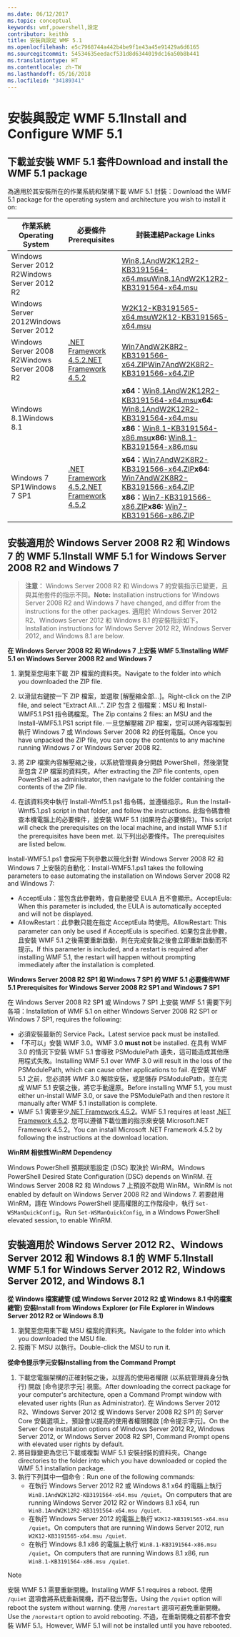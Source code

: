 ```yaml
---
ms.date: 06/12/2017
ms.topic: conceptual
keywords: wmf,powershell,設定
contributor: keithb
title: 安裝與設定 WMF 5.1
ms.openlocfilehash: e5c7968744a442b4be9f1e43a45e91429a6d6165
ms.sourcegitcommit: 54534635eedacf531d8d6344019dc16a50b8b441
ms.translationtype: HT
ms.contentlocale: zh-TW
ms.lasthandoff: 05/16/2018
ms.locfileid: "34189341"
---
```

# <a name="install-and-configure-wmf-51"></a><span data-ttu-id="45af2-103">安裝與設定 WMF 5.1</span><span class="sxs-lookup"><span data-stu-id="45af2-103">Install and Configure WMF 5.1</span></span> #


## <a name="download-and-install-the-wmf-51-package"></a><span data-ttu-id="45af2-104">下載並安裝 WMF 5.1 套件</span><span class="sxs-lookup"><span data-stu-id="45af2-104">Download and install the WMF 5.1 package</span></span>

<span data-ttu-id="45af2-105">為適用於其安裝所在的作業系統和架構下載 WMF 5.1 封裝︰</span><span class="sxs-lookup"><span data-stu-id="45af2-105">Download the WMF 5.1 package for the operating system and architecture you wish to install it on:</span></span>

| <span data-ttu-id="45af2-106">作業系統</span><span class="sxs-lookup"><span data-stu-id="45af2-106">Operating System</span></span>       | <span data-ttu-id="45af2-107">必要條件</span><span class="sxs-lookup"><span data-stu-id="45af2-107">Prerequisites</span></span>           | <span data-ttu-id="45af2-108">封裝連結</span><span class="sxs-lookup"><span data-stu-id="45af2-108">Package Links</span></span>                          |
|------------------------|-------------------------|----------------------------------------|
| <span data-ttu-id="45af2-109">Windows Server 2012 R2</span><span class="sxs-lookup"><span data-stu-id="45af2-109">Windows Server 2012 R2</span></span> |                         | <span data-ttu-id="45af2-110">[Win8.1AndW2K12R2-KB3191564-x64.msu][]</span><span class="sxs-lookup"><span data-stu-id="45af2-110">[Win8.1AndW2K12R2-KB3191564-x64.msu][]</span></span> |
| <span data-ttu-id="45af2-111">Windows Server 2012</span><span class="sxs-lookup"><span data-stu-id="45af2-111">Windows Server 2012</span></span>    |                         | <span data-ttu-id="45af2-112">[W2K12-KB3191565-x64.msu][]</span><span class="sxs-lookup"><span data-stu-id="45af2-112">[W2K12-KB3191565-x64.msu][]</span></span>            |
| <span data-ttu-id="45af2-113">Windows Server 2008 R2</span><span class="sxs-lookup"><span data-stu-id="45af2-113">Windows Server 2008 R2</span></span> | <span data-ttu-id="45af2-114">[.NET Framework 4.5.2][]</span><span class="sxs-lookup"><span data-stu-id="45af2-114">[.NET Framework 4.5.2][]</span></span>| <span data-ttu-id="45af2-115">[Win7AndW2K8R2-KB3191566-x64.ZIP][]</span><span class="sxs-lookup"><span data-stu-id="45af2-115">[Win7AndW2K8R2-KB3191566-x64.ZIP][]</span></span>    |
| <span data-ttu-id="45af2-116">Windows 8.1</span><span class="sxs-lookup"><span data-stu-id="45af2-116">Windows 8.1</span></span>            |                         | <span data-ttu-id="45af2-117">**x64：**[Win8.1AndW2K12R2-KB3191564-x64.msu][]</span><span class="sxs-lookup"><span data-stu-id="45af2-117">**x64:** [Win8.1AndW2K12R2-KB3191564-x64.msu][]</span></span></br><span data-ttu-id="45af2-118">**x86：**[Win8.1-KB3191564-x86.msu][]</span><span class="sxs-lookup"><span data-stu-id="45af2-118">**x86:** [Win8.1-KB3191564-x86.msu][]</span></span> |
| <span data-ttu-id="45af2-119">Windows 7 SP1</span><span class="sxs-lookup"><span data-stu-id="45af2-119">Windows 7 SP1</span></span>          | <span data-ttu-id="45af2-120">[.NET Framework 4.5.2][]</span><span class="sxs-lookup"><span data-stu-id="45af2-120">[.NET Framework 4.5.2][]</span></span>| <span data-ttu-id="45af2-121">**x64：**[Win7AndW2K8R2-KB3191566-x64.ZIP][]</span><span class="sxs-lookup"><span data-stu-id="45af2-121">**x64:** [Win7AndW2K8R2-KB3191566-x64.ZIP][]</span></span></br><span data-ttu-id="45af2-122">**x86：**[Win7-KB3191566-x86.ZIP][]</span><span class="sxs-lookup"><span data-stu-id="45af2-122">**x86:** [Win7-KB3191566-x86.ZIP][]</span></span> |

[.NET Framework 4.5.2]: https://www.microsoft.com/download/details.aspx?id=42642
[W2K12-KB3191565-x64.msu]: https://go.microsoft.com/fwlink/?linkid=839513
[Win7-KB3191566-x86.ZIP]: https://go.microsoft.com/fwlink/?linkid=839522
[Win7AndW2K8R2-KB3191566-x64.ZIP]: https://go.microsoft.com/fwlink/?linkid=839523
[Win8.1-KB3191564-x86.msu]: https://go.microsoft.com/fwlink/?linkid=839521
[Win8.1AndW2K12R2-KB3191564-x64.msu]: https://go.microsoft.com/fwlink/?linkid=839516

## <a name="install-wmf-51-for-windows-server-2008-r2-and-windows-7"></a><span data-ttu-id="45af2-129">安裝適用於 Windows Server 2008 R2 和 Windows 7 的 WMF 5.1</span><span class="sxs-lookup"><span data-stu-id="45af2-129">Install WMF 5.1 for Windows Server 2008 R2 and Windows 7</span></span>

> <span data-ttu-id="45af2-130">**注意︰** Windows Server 2008 R2 和 Windows 7 的安裝指示已變更，且與其他套件的指示不同。</span><span class="sxs-lookup"><span data-stu-id="45af2-130">**Note:** Installation instructions for Windows Server 2008 R2 and Windows 7 have changed, and differ from the instructions for the other packages.</span></span> <span data-ttu-id="45af2-131">適用於 Windows Server 2012 R2、Windows Server 2012 和 Windows 8.1 的安裝指示如下。</span><span class="sxs-lookup"><span data-stu-id="45af2-131">Installation instructions for Windows Server 2012 R2, Windows Server 2012, and Windows 8.1 are below.</span></span>

<span data-ttu-id="45af2-132">**在 Windows Server 2008 R2 和 Windows 7 上安裝 WMF 5.1**</span><span class="sxs-lookup"><span data-stu-id="45af2-132">**Installing WMF 5.1 on Windows Server 2008 R2 and Windows 7**</span></span>

1. <span data-ttu-id="45af2-133">瀏覽至您用來下載 ZIP 檔案的資料夾。</span><span class="sxs-lookup"><span data-stu-id="45af2-133">Navigate to the folder into which you downloaded the ZIP file.</span></span>

2. <span data-ttu-id="45af2-134">以滑鼠右鍵按一下 ZIP 檔案，並選取 [解壓縮全部...]。</span><span class="sxs-lookup"><span data-stu-id="45af2-134">Right-click on the ZIP file, and select "Extract All...".</span></span> <span data-ttu-id="45af2-135">ZIP 包含 2 個檔案︰MSU 和 Install-WMF5.1.PS1 指令碼檔案。</span><span class="sxs-lookup"><span data-stu-id="45af2-135">The Zip contains 2 files: an MSU and the Install-WMF5.1.PS1 script file.</span></span>
<span data-ttu-id="45af2-136">一旦您解壓縮 ZIP 檔案，您可以將內容複製到執行 Windows 7 或 Windows Server 2008 R2 的任何電腦。</span><span class="sxs-lookup"><span data-stu-id="45af2-136">Once you have unpacked the ZIP file, you can copy the contents to any machine running Windows 7 or Windows Server 2008 R2.</span></span>

3. <span data-ttu-id="45af2-137">將 ZIP 檔案內容解壓縮之後，以系統管理員身分開啟 PowerShell，然後瀏覽至包含 ZIP 檔案的資料夾。</span><span class="sxs-lookup"><span data-stu-id="45af2-137">After extracting the ZIP file contents, open PowerShell as administrator, then navigate to the folder containing the contents of the ZIP file.</span></span>

4. <span data-ttu-id="45af2-138">在該資料夾中執行 Install-Wmf5.1.ps1 指令碼，並遵循指示。</span><span class="sxs-lookup"><span data-stu-id="45af2-138">Run the Install-Wmf5.1.ps1 script in that folder, and follow the instructions.</span></span> <span data-ttu-id="45af2-139">此指令碼會檢查本機電腦上的必要條件，並安裝 WMF 5.1 (如果符合必要條件)。</span><span class="sxs-lookup"><span data-stu-id="45af2-139">This script will check the prerequisites on the local machine, and install WMF 5.1 if the prerequisites have been met.</span></span> <span data-ttu-id="45af2-140">以下列出必要條件。</span><span class="sxs-lookup"><span data-stu-id="45af2-140">The prerequisites are listed below.</span></span>

<span data-ttu-id="45af2-141">Install-WMF5.1.ps1 會採用下列參數以簡化針對 Windows Server 2008 R2 和 Windows 7 上安裝的自動化：</span><span class="sxs-lookup"><span data-stu-id="45af2-141">Install-WMF5.1.ps1 takes the following parameters to ease automating the installation on Windows Server 2008 R2 and Windows 7:</span></span>

- <span data-ttu-id="45af2-142">AcceptEula：當包含此參數時，會自動接受 EULA 且不會顯示。</span><span class="sxs-lookup"><span data-stu-id="45af2-142">AcceptEula: When this parameter is included, the EULA is automatically accepted and will not be displayed.</span></span>
- <span data-ttu-id="45af2-143">AllowRestart：此參數只能在指定 AcceptEula 時使用。</span><span class="sxs-lookup"><span data-stu-id="45af2-143">AllowRestart: This parameter can only be used if AcceptEula is specified.</span></span> <span data-ttu-id="45af2-144">如果包含此參數，且安裝 WMF 5.1 之後需要重新啟動，則在完成安裝之後會立即重新啟動而不提示。</span><span class="sxs-lookup"><span data-stu-id="45af2-144">If this parameter is included, and a restart is required after installing WMF 5.1, the restart will happen without prompting immediately after the installation is completed.</span></span>

<span data-ttu-id="45af2-145">**Windows Server 2008 R2 SP1 和 Windows 7 SP1 的 WMF 5.1 必要條件**</span><span class="sxs-lookup"><span data-stu-id="45af2-145">**WMF 5.1 Prerequisites for Windows Server 2008 R2 SP1 and Windows 7 SP1**</span></span>

<span data-ttu-id="45af2-146">在 Windows Server 2008 R2 SP1 或 Windows 7 SP1 上安裝 WMF 5.1 需要下列各項：</span><span class="sxs-lookup"><span data-stu-id="45af2-146">Installation of WMF 5.1 on either Windows Server 2008 R2 SP1 or Windows 7 SP1, requires the following:</span></span>
- <span data-ttu-id="45af2-147">必須安裝最新的 Service Pack。</span><span class="sxs-lookup"><span data-stu-id="45af2-147">Latest service pack must be installed.</span></span>
- <span data-ttu-id="45af2-148">「不可以」安裝 WMF 3.0。</span><span class="sxs-lookup"><span data-stu-id="45af2-148">WMF 3.0 **must not** be installed.</span></span> <span data-ttu-id="45af2-149">在具有 WMF 3.0 的情況下安裝 WMF 5.1 會導致 PSModulePath 遺失，這可能造成其他應用程式失敗。</span><span class="sxs-lookup"><span data-stu-id="45af2-149">Installing WMF 5.1 over WMF 3.0 will result in the loss of the PSModulePath, which can cause other applications to fail.</span></span> <span data-ttu-id="45af2-150">在安裝 WMF 5.1 之前，您必須將 WMF 3.0 解除安裝，或是儲存 PSModulePath，並在完成 WMF 5.1 安裝之後，將它手動還原。</span><span class="sxs-lookup"><span data-stu-id="45af2-150">Before installing WMF 5.1, you must either un-install WMF 3.0, or save the PSModulePath and then restore it manually after WMF 5.1 installation is complete.</span></span>
- <span data-ttu-id="45af2-151">WMF 5.1 需要至少[.NET Framework 4.5.2](https://www.microsoft.com/en-ca/download/details.aspx?id=42642)。</span><span class="sxs-lookup"><span data-stu-id="45af2-151">WMF 5.1 requires at least [.NET Framework 4.5.2](https://www.microsoft.com/en-ca/download/details.aspx?id=42642).</span></span>
<span data-ttu-id="45af2-152">您可以遵循下載位置的指示來安裝 Microsoft.NET Framework 4.5.2。</span><span class="sxs-lookup"><span data-stu-id="45af2-152">You can install Microsoft .NET Framework 4.5.2 by following the instructions at the download location.</span></span>

<span data-ttu-id="45af2-153">**WinRM 相依性**</span><span class="sxs-lookup"><span data-stu-id="45af2-153">**WinRM Dependency**</span></span>

<span data-ttu-id="45af2-154">Windows PowerShell 預期狀態設定 (DSC) 取決於 WinRM。</span><span class="sxs-lookup"><span data-stu-id="45af2-154">Windows PowerShell Desired State Configuration (DSC) depends on WinRM.</span></span>
<span data-ttu-id="45af2-155">在 Windows Server 2008 R2 和 Windows 7 上預設不啟用 WinRM。</span><span class="sxs-lookup"><span data-stu-id="45af2-155">WinRM is not enabled by default on Windows Server 2008 R2 and Windows 7.</span></span>
<span data-ttu-id="45af2-156">若要啟用 WinRM，請在 Windows PowerShell 提高權限的工作階段中，執行 `Set-WSManQuickConfig`。</span><span class="sxs-lookup"><span data-stu-id="45af2-156">Run `Set-WSManQuickConfig`, in a Windows PowerShell elevated session, to enable WinRM.</span></span>


## <a name="install-wmf-51-for-windows-server-2012-r2-windows-server-2012-and-windows-81"></a><span data-ttu-id="45af2-157">安裝適用於 Windows Server 2012 R2、Windows Server 2012 和 Windows 8.1 的 WMF 5.1</span><span class="sxs-lookup"><span data-stu-id="45af2-157">Install WMF 5.1 for Windows Server 2012 R2, Windows Server 2012, and Windows 8.1</span></span>
<span data-ttu-id="45af2-158">**從 Windows 檔案總管 (或 Windows Server 2012 R2 或 Windows 8.1 中的檔案總管) 安裝**</span><span class="sxs-lookup"><span data-stu-id="45af2-158">**Install from Windows Explorer (or File Explorer in Windows Server 2012 R2 or Windows 8.1)**</span></span>

1. <span data-ttu-id="45af2-159">瀏覽至您用來下載 MSU 檔案的資料夾。</span><span class="sxs-lookup"><span data-stu-id="45af2-159">Navigate to the folder into which you downloaded the MSU file.</span></span>
2. <span data-ttu-id="45af2-160">按兩下 MSU 以執行。</span><span class="sxs-lookup"><span data-stu-id="45af2-160">Double-click the MSU to run it.</span></span>

<span data-ttu-id="45af2-161">**從命令提示字元安裝**</span><span class="sxs-lookup"><span data-stu-id="45af2-161">**Installing from the Command Prompt**</span></span>

1. <span data-ttu-id="45af2-162">下載您電腦架構的正確封裝之後，以提高的使用者權限 (以系統管理員身分執行) 開啟 [命令提示字元] 視窗。</span><span class="sxs-lookup"><span data-stu-id="45af2-162">After downloading the correct package for your computer's architecture, open a Command Prompt window with elevated user rights (Run as Administrator).</span></span> <span data-ttu-id="45af2-163">在 Windows Server 2012 R2、Windows Server 2012 或 Windows Server 2008 R2 SP1 的 Server Core 安裝選項上，預設會以提高的使用者權限開啟 [命令提示字元]。</span><span class="sxs-lookup"><span data-stu-id="45af2-163">On the Server Core installation options of Windows Server 2012 R2, Windows Server 2012, or Windows Server 2008 R2 SP1, Command Prompt opens with elevated user rights by default.</span></span>
2. <span data-ttu-id="45af2-164">將目錄變更為您已下載或複製 WMF 5.1 安裝封裝的資料夾。</span><span class="sxs-lookup"><span data-stu-id="45af2-164">Change directories to the folder into which you have downloaded or copied the WMF 5.1 installation package.</span></span>
3. <span data-ttu-id="45af2-165">執行下列其中一個命令：</span><span class="sxs-lookup"><span data-stu-id="45af2-165">Run one of the following commands:</span></span>
   - <span data-ttu-id="45af2-166">在執行 Windows Server 2012 R2 或 Windows 8.1 x64 的電腦上執行 `Win8.1AndW2K12R2-KB3191564-x64.msu /quiet`。</span><span class="sxs-lookup"><span data-stu-id="45af2-166">On computers that are running Windows Server 2012 R2 or Windows 8.1 x64, run `Win8.1AndW2K12R2-KB3191564-x64.msu /quiet`.</span></span>
   - <span data-ttu-id="45af2-167">在執行 Windows Server 2012 的電腦上執行 `W2K12-KB3191565-x64.msu /quiet`。</span><span class="sxs-lookup"><span data-stu-id="45af2-167">On computers that are running Windows Server 2012, run `W2K12-KB3191565-x64.msu /quiet`.</span></span>
   - <span data-ttu-id="45af2-168">在執行 Windows 8.1 x86 的電腦上執行 `Win8.1-KB3191564-x86.msu /quiet`。</span><span class="sxs-lookup"><span data-stu-id="45af2-168">On computers that are running Windows 8.1 x86, run `Win8.1-KB3191564-x86.msu /quiet`.</span></span>

> [!NOTE]
> <span data-ttu-id="45af2-169">安裝 WMF 5.1 需要重新開機。</span><span class="sxs-lookup"><span data-stu-id="45af2-169">Installing WMF 5.1 requires a reboot.</span></span> <span data-ttu-id="45af2-170">使用 `/quiet` 選項會將系統重新開機，而不發出警告。</span><span class="sxs-lookup"><span data-stu-id="45af2-170">Using the `/quiet` option will reboot the system without warning.</span></span>
> <span data-ttu-id="45af2-171">使用 `/norestart` 選項可避免重新開機。</span><span class="sxs-lookup"><span data-stu-id="45af2-171">Use the `/norestart` option to avoid rebooting.</span></span> <span data-ttu-id="45af2-172">不過，在重新開機之前都不會安裝 WMF 5.1。</span><span class="sxs-lookup"><span data-stu-id="45af2-172">However, WMF 5.1 will not be installed until you have rebooted.</span></span>
